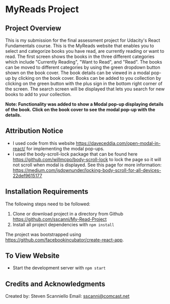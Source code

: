 # MyReads Project

## Project Overview

This is my submission for the final assessment project for Udacity's React Fundamentals course. This is the MyReads website that enables you to select and categorize books you have read, are currently reading or want to read. The first screen shows the books in the three different categories which include "Currently Reading", "Want to Read", and "Read". The books can be moved to different categories by using the green dropdown button shown on the book cover. The book details can be viewed in a modal pop-up by clicking on the book cover. Books can be added to you collection by clicking on the green button with the plus sign in the bottom right corner of the screen. The search screen will be displayed that lets you search for new books to add to your collection. 

**Note: Functionality was added to show a Modal pop-up displaying details of the book. Click on the book cover to see the modal pop-up with the details.**

## Attribution Notice

* I used code from this website https://daveceddia.com/open-modal-in-react/ for implementing the modal pop-ups.
* I used the body-scroll-lock package that can be found here https://github.com/willmcpo/body-scroll-lock to lock the page so it will not scroll when modal is displayed. See this page for more information: https://medium.com/jsdownunder/locking-body-scroll-for-all-devices-22def9615177

## Installation Requirements

The following steps need to be followed:

1) Clone or download project in a directory from Github https://github.com/sscanni/My-Read-Project
2) Install all project dependencies with `npm install`

The project was bootstrapped using https://github.com/facebookincubator/create-react-app.

## To View Website

* Start the development server with `npm start`

## Credits and Acknowledgments

Created by: Steven Scanniello Email: sscanni@comcast.net